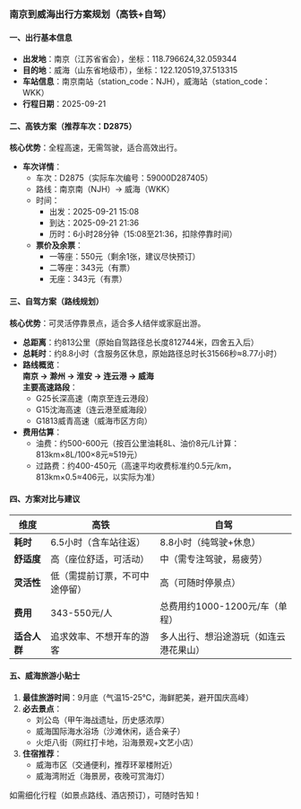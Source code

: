 ### **南京到威海出行方案规划（高铁+自驾）**


#### **一、出行基本信息**  
- **出发地**：南京（江苏省省会），坐标：118.796624,32.059344  
- **目的地**：威海（山东省地级市），坐标：122.120519,37.513315  
- **车站信息**：南京南站（station_code：NJH），威海站（station_code：WKK）  
- **行程日期**：2025-09-21  


#### **二、高铁方案（推荐车次：D2875）**  
**核心优势**：全程高速，无需驾驶，适合高效出行。  

- **车次详情**：  
  - 车次：D2875（实际车次编号：59000D287405）  
  - 路线：南京南（NJH）→ 威海（WKK）  
  - 时间：  
    - 出发：2025-09-21 15:08  
    - 到达：2025-09-21 21:36  
    - 历时：6小时28分钟（15:08至21:36，扣除停靠时间）  
  - **票价及余票**：  
    - 一等座：550元（剩余1张，建议尽快预订）  
    - 二等座：343元（有票）  
    - 无座：343元（有票）  


#### **三、自驾方案（路线规划）**  
**核心优势**：可灵活停靠景点，适合多人结伴或家庭出游。  

- **总距离**：约813公里（原始自驾路径总长度812744米，四舍五入后）  
- **总耗时**：约8.8小时（含服务区休息，原始路径总时长31566秒≈8.77小时）  
- **路线概览**：  
  **南京 → 滁州 → 淮安 → 连云港 → 威海**  
  **主要高速路段**：  
  - G25长深高速（南京至连云港段）  
  - G15沈海高速（连云港至威海段）  
  - G1813威青高速（威海市区方向）  
- **费用估算**：  
  - 油费：约500-600元（按百公里油耗8L、油价8元/L计算：813km×8L/100×8元≈519元）  
  - 过路费：约400-450元（高速平均收费标准约0.5元/km，813km×0.5≈406元，以实际为准）  


#### **四、方案对比与建议**  

| **维度**       | **高铁**                | **自驾**                |  
|----------------|-------------------------|-------------------------|  
| **耗时**       | 6.5小时（含车站往返）    | 8.8小时（纯驾驶+休息）  |  
| **舒适度**     | 高（座位舒适，可活动）  | 中（需专注驾驶，易疲劳）|  
| **灵活性**     | 低（需提前订票，不可中途停留）| 高（可随时停景点）     |  
| **费用**       | 343-550元/人            | 总费用约1000-1200元/车（单程）|  
| **适合人群**   | 追求效率、不想开车的游客 | 多人出行、想沿途游玩（如连云港花果山）|  


#### **五、威海旅游小贴士**  
1. **最佳旅游时间**：9月底（气温15-25℃，海鲜肥美，避开国庆高峰）  
2. **必去景点**：  
   - 刘公岛（甲午海战遗址，历史感浓厚）  
   - 威海国际海水浴场（沙滩休闲，适合亲子）  
   - 火炬八街（网红打卡地，沿海景观+文艺小店）  
3. **住宿推荐**：  
   - 威海市区（交通便利，推荐环翠楼附近）  
   - 威海湾附近（海景房，夜晚可赏海灯）  


如需细化行程（如景点路线、酒店预订），可随时告知！